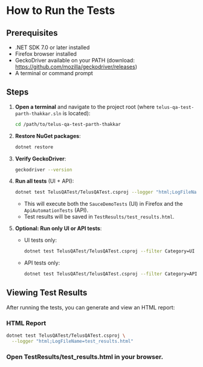 # How to Run the Tests

## Prerequisites

- .NET SDK 7.0 or later installed  
- Firefox browser installed  
- GeckoDriver available on your PATH (download: https://github.com/mozilla/geckodriver/releases)  
- A terminal or command prompt

## Steps

1. **Open a terminal** and navigate to the project root (where `telus-qa-test-parth-thakkar.sln` is located):

   ```bash
   cd /path/to/telus-qa-test-parth-thakkar
   ```

2. **Restore NuGet packages**:

   ```bash
   dotnet restore
   ```

3. **Verify GeckoDriver**:

   ```bash
   geckodriver --version
   ```

4. **Run all tests** (UI + API):

   ```bash
   dotnet test TelusQATest/TelusQATest.csproj --logger "html;LogFileName=test_results.html"
   ```

   - This will execute both the `SauceDemoTests` (UI) in Firefox and the `ApiAutomationTests` (API).
   - Test results will be saved in `TestResults/test_results.html`.

5. **Optional: Run only UI or API tests**:

   - UI tests only:
     ```bash
     dotnet test TelusQATest/TelusQATest.csproj --filter Category=UI
     ```
   - API tests only:
     ```bash
     dotnet test TelusQATest/TelusQATest.csproj --filter Category=API
     ```

## Viewing Test Results

After running the tests, you can generate and view an HTML report:

### HTML Report

```bash
dotnet test TelusQATest/TelusQATest.csproj \
  --logger "html;LogFileName=test_results.html"
  ```

### Open TestResults/test_results.html in your browser.